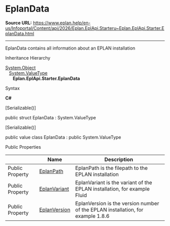 # EplanData

**Source URL:** https://www.eplan.help/en-us/Infoportal/Content/api/2026/Eplan.EplApi.Starteru~Eplan.EplApi.Starter.EplanData.html

---

EplanData contains all information about an EPLAN installation

Inheritance Hierarchy

[System.Object](#)  
   [System.ValueType](#)  
      **Eplan.EplApi.Starter.EplanData**

Syntax

**C#**



[Serializable()]

public struct EplanData : System.ValueType

[Serializable()]

public value class EplanData : public System.ValueType

Public Properties

|  | Name | Description |
| --- | --- | --- |
| Public Property | [EplanPath](Eplan.EplApi.Starteru~Eplan.EplApi.Starter.EplanData~EplanPath.html) | EplanPath is the filepath to the EPLAN installation |
| Public Property | [EplanVariant](Eplan.EplApi.Starteru~Eplan.EplApi.Starter.EplanData~EplanVariant.html) | EplanVariant is the variant of the EPLAN installation, for example Fluid |
| Public Property | [EplanVersion](Eplan.EplApi.Starteru~Eplan.EplApi.Starter.EplanData~EplanVersion.html) | EplanVersion is the version number of the EPLAN installation, for example 1.8.6 |


